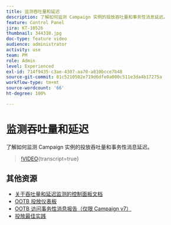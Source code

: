 ```yaml
---
title: 监测吞吐量和延迟
description: 了解如何监测 Campaign 实例的投放吞吐量和事务性消息延迟。
feature: Control Panel
jira: KT-10526
thumbnail: 344310.jpg
doc-type: feature video
audience: administrator
activity: use
team: PM
role: Admin
level: Experienced
exl-id: 714f9435-c3ae-4307-aa70-a810bcce7b48
source-git-commit: 81c5210502e719d6dfe0a000c511e3da4b17275a
workflow-type: tm+mt
source-wordcount: '66'
ht-degree: 100%

---
```


# 监测吞吐量和延迟

了解如何监测 Campaign 实例的投放吞吐量和事务性消息延迟。

>[!VIDEO](https://video.tv.adobe.com/v/344310/?learn=on){transcript=true}

## 其他资源

* [关于吞吐量和延迟监测的控制面板文档](https://experienceleague.adobe.com/docs/control-panel/using/performance-monitoring/thoughputs-latencies.html?lang=zh-Hans#)
* [OOTB 投放仪表板](https://experienceleague.adobe.com/docs/campaign-classic/using/sending-messages/monitoring-deliveries/delivery-dashboard.html?lang=zh-Hans)
* [OOTB 访问事务性消息报告（仅限 Campaign v7）](https://experienceleague.adobe.com/docs/campaign-classic/using/transactional-messaging/reports/about-transactional-messaging-reports.html?lang=zh-Hans)
* [投放最佳实践](https://experienceleague.adobe.com/docs/campaign-standard/using/communication-channels/delivery-bestpractices/delivery-best-practices.html?lang=zh-Hans)

